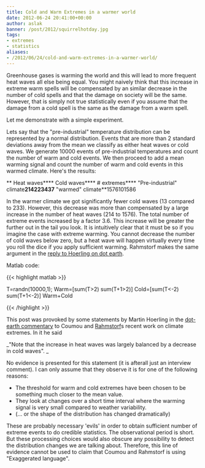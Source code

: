 ```yaml
---
title: Cold and Warm Extremes in a warmer world
date: 2012-06-24 20:41:00+00:00
author: aslak
banner: /post/2012/squirrelhotday.jpg
tags:
- extremes
- statistics
aliases:
- /2012/06/24/cold-and-warm-extremes-in-a-warmer-world/
---
```


Greenhouse gases is warming the world and this will lead to more frequent heat waves all else being equal. You might naively think that this increase in extreme warm spells will be compensated by an similar decrease in the number of cold spells and that the damage on society will be the same. However, that is simply not true statistically even if you assume that the damage from a cold spell is the same as the damage from a warm spell.
<!--more-->

Let me demonstrate with a simple experiment.

Lets say that the "pre-industrial" temperature distribution can be represented by a normal distribution. Events that are more than 2 standard deviations away from the mean we classify as either heat waves or cold waves. We generate 10000 events of pre-industrial temperatures and count the number of warm and cold events. We then proceed to add a mean warming signal and count the number of warm and cold events in this warmed climate. Here's the results:

** Heat waves**** Cold waves**** # extremes**** "Pre-industrial" climate**214223437** "warmed" climate**1576101586

In the warmer climate we got significantly fewer cold waves (13 compared to 233). However, this decrease was more than compensated by a large increase in the number of heat waves (214 to 1576). The total number of extreme events increased by a factor 3.6. This increase will be greater the further out in the tail you look. It is intuitively clear that it must be so if you imagine the case with extreme warming. You cannot decrease the number of cold waves below zero, but a heat wave will happen virtually every time you roll the dice if you apply sufficient warming. Rahmstorf makes the same argument in the [reply to Hoerling on dot earth](http://dotearth.blogs.nytimes.com/2012/04/10/more-on-extreme-weather-in-a-warming-climate/).

Matlab code:

{{< highlight matlab >}}

T=randn(10000,1);
Warm=[sum(T>2) sum(T+1>2)]
Cold=[sum(T<-2) sum(T+1<-2)]
Warm+Cold

{{< /highlight >}}


This post was provoked by some statements by Martin Hoerling in the [dot-earth commentary](http://dotearth.blogs.nytimes.com/2012/04/10/more-on-extreme-weather-in-a-warming-climate/) to Coumou and [Rahmstorf](http://sciences.blogs.liberation.fr/files/10-ans-dextremes-climatiques.pdf)s recent work on climate extremes. In it he said

_"Note that the increase in heat waves was largely balanced by a decrease in cold waves". _

No evidence is presented for this statement (it is afterall just an interview comment). I can only assume that they observe it is for one of the following reasons:

  * The threshold for warm and cold extremes have been chosen to be something much closer to the mean value.
  * They look at changes over a short time interval where the warming signal is very small compared to weather variability.
  * (... or the shape of the distribution has changed dramatically)

These are probably necessary 'evils' in order to obtain sufficient number of extreme events to do credible statistics. The observational period is short. But these processing choices would also obscure any possibility to detect the distribution changes we are talking about. Therefore, this line of evidence cannot be used to claim that Coumou and Rahmstorf is using "Exaggerated language".